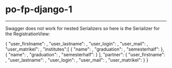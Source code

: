 # po-fp-django-1


---

Swagger does not work for nested Serializers so here is the Serializer for the RegistrationView:

{
"user_firstname": <str>,
"user_lastname": <str>,
"user_login": <str>,
"user_mail": <str>,
"user_matrikel": <str>,
"institutes":[
		{
		"name": <str>,
		"graduation": <str>,
		"semesterhalf": <int>
		},
		{
		"name": <str>,
		"graduation": <str>,
		"semesterhalf": <int>
		}
		],
"partner": {
            "user_firstname": <str>,
            "user_lastname": <str>,
            "user_login": <str>,
            "user_mail": <str>,
            "user_matrikel": <str>
            }
}
